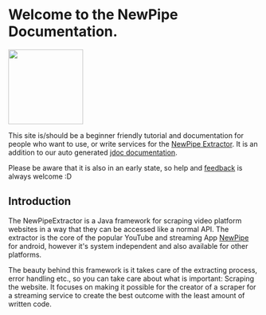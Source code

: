 # Welcome to the NewPipe Documentation.

<img width=150 src="https://raw.githubusercontent.com/TeamNewPipe/NewPipe/dev/assets/new_pipe_icon_5.png"/>


This site is/should be a beginner friendly tutorial and documentation for people who want to use, or write services for the [NewPipe Extractor](https://github.com/TeamNewPipe/NewPipeExtractor).
It is an addition to our auto generated [jdoc documentation](https://teamnewpipe.github.io/NewPipeExtractor/javadoc/).

Please be aware that it is also in an early state, so help and [feedback](https://github.com/TeamNewPipe/documentation/issues) is always welcome :D


## Introduction

The NewPipeExtractor is a Java framework for scraping video platform websites in a way that they can be accessed like a normal API. The extractor is the core of the popular YouTube and streaming App [NewPipe](https://newpipe.schabi.org) for android, however it's system independent and also available for other platforms. 

The beauty behind this framework is it takes care of the extracting process, error handling etc., so you can take care about what is important: Scraping the website.
It focuses on making it possible for the creator of a scraper for a streaming service to create the best outcome with the least amount of written code.
